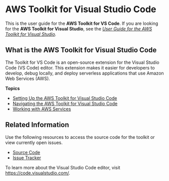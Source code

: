 # AWS Toolkit for Visual Studio Code<a name="welcome"></a>

This is the user guide for the **AWS Toolkit for VS Code**\. If you are looking for the **AWS Toolkit for Visual Studio**, see the *[User Guide for the AWS Toolkit for Visual Studio](https://docs.aws.amazon.com/AWSToolkitVS/latest/UserGuide/)\.*

## What is the AWS Toolkit for Visual Studio Code<a name="what-is"></a>

The Toolkit for VS Code is an open\-source extension for the Visual Studio Code \(VS Code\) editor\. This extension makes it easier for developers to develop, debug locally, and deploy serverless applications that use Amazon Web Services \(AWS\)\.

**Topics**
+ [Setting Up the AWS Toolkit for Visual Studio Code](setting-up.md)
+ [Navigating the AWS Toolkit for Visual Studio Code](toolkit-navigation.md)
+ [Working with AWS Services](working-with-aws.md)

## Related Information<a name="additional-resources"></a>

 Use the following resources to access the source code for the toolkit or view currently open issues\. 
+ [Source Code](https://github.com/aws/aws-toolkit-vscode)
+ [Issue Tracker](https://github.com/aws/aws-toolkit-vscode/issues)

To learn more about the Visual Studio Code editor, visit [https://code\.visualstudio\.com/](https://code.visualstudio.com/)\.